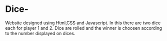 # Dice-
Website designed using Html,CSS and Javascript.
In this there are two dice each for player 1 and 2. Dice are rolled and the winner is choosen according to the number displayed on dices.


